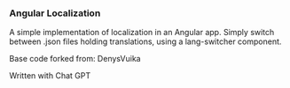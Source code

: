### Angular Localization
A simple implementation of localization in an Angular app. Simply switch between .json files holding translations, using a lang-switcher component.

Base code forked from: DenysVuika

Written with Chat GPT
